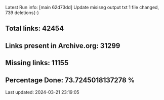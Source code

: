 Latest Run info: 
[main 62d73dd] Update misisng output txt
 1 file changed, 739 deletions(-)

## Total links: 42454

## Links present in Archive.org: 31299

## Missing links: 11155

## Percentage Done: 73.7245018137278 %


Last updated: 2024-03-21 23:19:05

